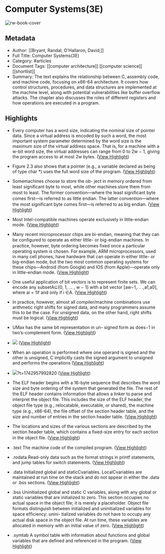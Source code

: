 # Computer Systems(3E)

![rw-book-cover](https://readwise-assets.s3.amazonaws.com/media/reader/parsed_document_assets/223805057/opvVILSLpMr4f965bv9cLHD3BsfHvkO6zJe-Tf6UDsA-cove_NQCqrp7.png)

## Metadata
- Author: [[Bryant, Randal; O'Hallaron, David;]]
- Full Title: Computer Systems(3E)
- Category: #articles
- Document Tags: [[computer architecture]] [[computer science]] [[shortlist]] 
- Summary: The text explains the relationship between C, assembly code, and machine code, focusing on x86-64 architecture. It covers how control structures, procedures, and data structures are implemented at the machine level, along with potential vulnerabilities like buffer overflow attacks. The chapter also discusses the roles of different registers and how operations are executed in a program.

## Highlights
- Every computer has a word size, indicating the nominal size of pointer data. Since a virtual address is encoded by such a word, the most important system parameter determined by the word size is the maximum size of the virtual address space. That is, for a machine with a w-bit word size, the virtual addresses can range from 0 to 2w − 1, giving the program access to at most 2w bytes. ([View Highlight](https://read.readwise.io/read/01jkbv4s4946raxecb97r5e571))

- Figure 2.3 also shows that a pointer (e.g., a variable declared as being of type char *) uses the full word size of the program. ([View Highlight](https://read.readwise.io/read/01jkbzbvy73b9pazjj5wrv4fsv))

- Somemachines choose to store the ob- ject in memory ordered from least signiﬁcant byte to most, while other machines store them from most to least. The former convention—where the least signiﬁcant byte comes ﬁrst—is referred to as little endian. The latter convention—where the most signiﬁcant byte comes ﬁrst—is referred to as big endian. ([View Highlight](https://read.readwise.io/read/01jkchchn42tab587zc0jz6fdb))

- Most Intel-compatible machines operate exclusively in little-endian mode. ([View Highlight](https://read.readwise.io/read/01jkcjjnneag748kj9qm4421ze))

- Many recent microprocessor chips are bi-endian, meaning that they can be conﬁgured to operate as either little- or big-endian machines. In practice, however, byte ordering becomes ﬁxed once a particular operating system is chosen. For example, ARM microprocessors, used in many cell phones, have hardware that can operate in either little- or big-endian mode, but the two most common operating systems for these chips—Android (from Google) and IOS (from Apple)—operate only in little-endian mode. ([View Highlight](https://read.readwise.io/read/01jkcjvwfvvv4ps0w0g8p44rn5))

- One useful application of bit vectors is to represent finite sets. We can encode
  any subsetA⊆{0, 1, ... , w − 1} with a bit vector [aw−1,. . .,a1,a0], where ai = 1if and only if i ∈A. ([View Highlight](https://read.readwise.io/read/01jkfvehas0x8a5mkcgjcz0h81))

- In practice, however, almost all compiler/machine combinations use arithmetic right shifts for signed data, and many programmers assume this to be the case. For unsigned data, on the other hand, right shifts must be logical. ([View Highlight](https://read.readwise.io/read/01jz5k4xnkqpr6w30stwhw2s4r))

- UMax has the same bit representation in un- signed form as does−1 in two’s-complement form. ([View Highlight](https://read.readwise.io/read/01jkjfg331b630pthtpvz76crv))

- ![](https://readwise-assets.s3.amazonaws.com/media/reader/pub/fc46ebd993dd14570f0b86622d3245f9.png) ([View Highlight](https://read.readwise.io/read/01jkkskdre90qed7wr4r43x742))

- When an operation is performed where one operand is signed and the other is unsigned, C implicitly casts the signed argument to unsigned and performs the operations ([View Highlight](https://read.readwise.io/read/01jkktd6ytkxq5x9k9abt7rka1))

- ![](https://readwise-assets.s3.amazonaws.com/media/reader/pub/74f4780607d7a834e28101ac900b0713.png)?t=1742957992820 ([View Highlight](https://read.readwise.io/read/01jq868hqqdadx1fp1xzm4bz49))

- The ELF header begins with a 16-byte sequence that describes the word size and byte ordering of the system that generated the ﬁle. The rest of the ELF header contains information that allows a linker to parse and interpret the object ﬁle. This includes the size of the ELF header, the object ﬁle type (e.g., relocatable, executable, or shared), the machine type (e.g., x86-64), the ﬁle offset of the section header table, and the size and number of entries in the section header table. ([View Highlight](https://read.readwise.io/read/01jq86apze58b062pntkbpn98v))

- The locations and sizes of the various sections are described by the section header table, which contains a ﬁxed-size entry for each section in the object ﬁle. ([View Highlight](https://read.readwise.io/read/01jq86bvvbb04yyz59kts4ajkg))

- .text The machine code of the compiled program. ([View Highlight](https://read.readwise.io/read/01jq86hkwve649e1nhaqh00nay))

- .rodata Read-only data such as the format strings in printf statements, and jump tables for switch statements. ([View Highlight](https://read.readwise.io/read/01jq86hpwd9z5m4esn1ffkphmx))

- .data Initialized global and staticCvariables. LocalCvariables are maintained at run time on the stack and do not appear in either the .data or .bss sections. ([View Highlight](https://read.readwise.io/read/01jq86hsecd0fc3nj4xgmhdxvj))

- .bss Uninitialized global and static C variables, along with any global or static variables that are initialized to zero. This section occupies no actual space in the object ﬁle; it is merely a placeholder. Object ﬁle formats distinguish between initialized and uninitialized variables for space efﬁciency: unini- tialized variables do not have to occupy any actual disk space in the object ﬁle. At run time, these variables are allocated in memory with an initial value of zero. ([View Highlight](https://read.readwise.io/read/01jq86y2q9gpc0ch6xhtw7aztx))

- .symtab A symbol table with information about functions and global variables that are deﬁned and referenced in the program. ([View Highlight](https://read.readwise.io/read/01jq8787d5pn66wmda07hfh0k7))

